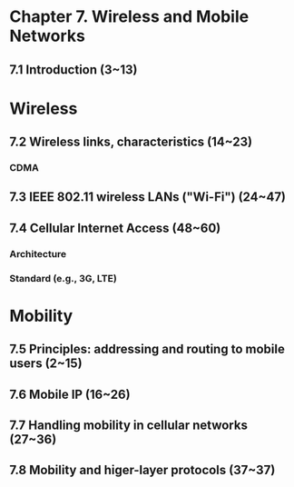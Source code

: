 # Chapter 7. Wireless and Mobile Networks

## 7.1 Introduction (3~13)

# Wireless

## 7.2 Wireless links, characteristics (14~23)

### CDMA

## 7.3 IEEE 802.11 wireless LANs ("Wi-Fi") (24~47)

## 7.4 Cellular Internet Access (48~60)

### Architecture

### Standard (e.g., 3G, LTE)

# Mobility

## 7.5 Principles: addressing and routing to mobile users (2~15)

## 7.6 Mobile IP (16~26)

## 7.7 Handling mobility in cellular networks (27~36)

## 7.8 Mobility and higer-layer protocols (37~37)